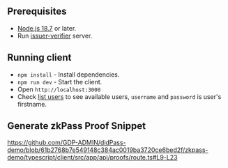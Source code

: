 ## Prerequisites

- [Node.js 18.7](https://nodejs.org/en) or later.
- Run [issuer-verifier](../issuer-verifier/README.md) server.

## Running client

- `npm install` - Install dependencies.
- `npm run dev` - Start the client.
- Open `http://localhost:3000`
- Check [list users](../issuer-verifier/public/verifier/users.json) to see available users, `username` and `password` is user's firstname.

## Generate zkPass Proof Snippet

https://github.com/GDP-ADMIN/didPass-demo/blob/61b2768b7e549148c384ac0019ba3720ce6bed2f/zkpass-demo/typescript/client/src/app/api/proofs/route.ts#L9-L23
